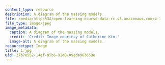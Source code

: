 ```yaml
---
content_type: resource
description: A diagram of the massing models.
file: /media/https%3A/open-learning-course-data-rc.s3.amazonaws.com/4-104-architecture-studio-intentions-spring-2005/37b7e55214ef95b691d809eda963659e_1.jpg
file_type: image/jpeg
image_metadata:
  caption: A diagram of the massing models.
  credit: 'Credit: Image courtesy of Catherine Kim.'
  image-alt: A diagram of the massing models.
resourcetype: Image
title: 1.jpg
uid: 37b7e552-14ef-95b6-91d8-09eda963659e
---
```

